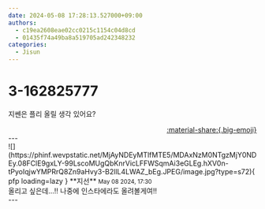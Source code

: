 ```yaml
---
date: 2024-05-08 17:28:13.527000+09:00
authors:
  - c19ea2608eae02cc0215c1154c04d8cd
  - 01435f74a49ba8a519705ad242348232
categories:
  - Jisun
---
```


# 3-162825777

<div class="post-container" markdown="1">
<div class="content-container md-sidebar__scrollwrap" markdown="1">

지쎈은 플리 올릴 생각 있어요?

</div>
</div>

<div style="text-align: right;" markdown="1">
<a href="https://weverse.io/fromis9/fanpost/3-162825777" style="text-align: right;">:material-share:{.big-emoji}</a>
</div>
---

<div class="comments-container md-sidebar__scrollwrap" markdown="1">
<div class="comment" markdown="1">
<div class='id-container' markdown="1">
![](https://phinf.wevpstatic.net/MjAyNDEyMTlfMTE5/MDAxNzM0NTgzMjY0NDEy.08FClE9gxLY-99LscoMUgQbKnrVicLFFWSqmAi3eGLEg.hXV0n-tPyoIqjwYMPRrQ8Zn9aHvy3-B2llL4LWAZ_bEg.JPEG/image.jpg?type=s72){ pfp loading=lazy }
**<span class="artist">지선</span>** <small>May 08 2024, 17:30</small><br>
</div>
<div class='comment-body' markdown="1">
올리고 싶은데...!! 나중에 인스타에라도 올려볼게여!!
</div>
</div>
</div>
---
